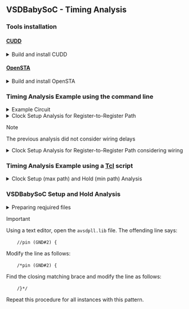 ## VSDBabySoC - Timing Analysis

### Tools installation
  
#### [CUDD](https://davidkebo.com/cudd/)

<details>
<summary>Build and install CUDD</summary>

 ```bash
 $ wget https://github.com/davidkebo/cudd/raw/main/cudd_versions/cudd-3.0.0.tar.gz
 $ tar zxvf cudd-3.0.0.tar.gz
 $ cd cudd-3.0.0
 $ ./configure --prefix=$HOME/cudd
 ```
 <img alt="cudd_config" src="./images/cudd_config.png">

 ```bash
 $ make -j$(nproc)
 $ make install

 ```
 <img alt="cudd_install" src="./images/cudd_install.png">

 ```bash
 $ cd  
 ```

</details>

#### [OpenSTA](https://github.com/parallaxsw/OpenSTA)

<details>
<summary>Build and install OpenSTA</summary>

 ```bash
 $ git clone https://github.com/parallaxsw/OpenSTA.git
 $ cd OpenSTA
 $ mkdir build
 $ cd build
 $ cmake -DCUDD_DIR=$HOME/cudd ..
 ```
 <img alt="OpenSTA_cmake" src="./images/OpenSTA_cmake.png">

 ```bash
 $ make -j$(nproc)
 $ ./sta

 ```
 <img alt="OpenSTA" src="./images/OpenSTA.png">

 ```bash
 $ cd  
 ```

</details>

### Timing Analysis Example using the command line

<details>
<summary>Example Circuit</summary>

 ```
 $ cd OpenSTA/examples/
 $ yosys
 > read_liberty -lib nangate45_slow.lib.gz
 > read_verilog example1.v
 > synth -top top
 > show
 ```
 <img alt="example1" src="./images/example1.png">

</details>

<details>
<summary>Clock Setup Analysis for Register-to-Register Path</summary>

  ```
  $ sta
  % read_liberty nangate45_slow.lib.gz
  % read_verilog example1.v
  % link_design top
  % create_clock -name clk -period 10 {clk1 clk2 clk3}
  % set_input_delay -clock clk 0 {in1 in2}
  % report_checks
 ```
 <img alt="OpenSTA_example1" src="./images/OpenSTA_example1.png">

 <img alt="example1_timing" src="./images/example1_timing.png">

</details>

> [!NOTE]  
> The previous analysis did not consider wiring delays

<details>
<summary>Clock Setup Analysis for Register-to-Register Path considering wiring</summary>

This analysis requires using the corresponding [SPEF](https://www.vlsisystemdesign.com/spef-format-part-1/) (Standard Parasitic Exchange Format) file for the circuit

  ```
  $ sta
  % read_liberty nangate45_slow.lib.gz
  % read_verilog example1.v
  % link_design top
  % read_spef example1.dspef
  % create_clock -name clk -period 10 {clk1 clk2 clk3}
  % set_input_delay -clock clk 0 {in1 in2}
  % report_checks
 ```
 <img alt="OpenSTA_example1_spef" src="./images/OpenSTA_example1_spef.png">

 <img alt="example1_timing_spef" src="./images/example1_timing_spef.png">

</details>

### Timing Analysis Example using a [Tcl](https://wiki.tcl-lang.org/page/Tcl+Tutorial+Index) script

<details>
<summary>Clock Setup (max path) and Hold (min path) Analysis</summary>
  
  ```
  $ sta
  % source min_max_delays.tcl
 ```
 <img alt="OpenSTA_example1_tcl" src="./images/OpenSTA_example1_tcl.png">

</details>

### VSDBabySoC Setup and Hold Analysis

<details>
<summary>Preparing reqjuired files</summary>
  
  ```bash
$ cd OpenSTA/examples
$ mkdir timing_libs/
$ cp ../../VSDBabySoC/src/lib/* timing_libs/
$ mkdir BabySOC
$ cp ../../VSDBabySoC/output/post_synth_sim/vsdbabysoc.synth.v BabySOC/
$ cp ../../VSDBabySoC/src/sdc/vsdbabysoc_synthesis.sdc BabySOC/
$ cp gcd_sky130hd.sdc BabySOC/
$ ls -l timing_libs/ BabySOC/
  ```
 <img alt="BabySOC_files" src="./images/BabySOC_files.png">


You'll also need a TCL file (save it in the BabySOC directory):
  ```
#
#   vsdbabysoc_min_max_delays.tcl
#

# Read timing characteristics libraries (Sky130A standard cells)
read_liberty -min ../timing_libs/sky130_fd_sc_hd__tt_025C_1v80.lib
read_liberty -max ../timing_libs/sky130_fd_sc_hd__tt_025C_1v80.lib

# Read timing characteristics libraries (avsdpll IP)
read_liberty -min ../timing_libs/avsdpll.lib
read_liberty -max ../timing_libs/avsdpll.lib

# Read timing characteristics libraries (avsddac IP)
read_liberty -min ../timing_libs/avsddac.lib
read_liberty -max ../timing_libs/avsddac.lib

# Read vsdbabysoc gate-level synthesized netlist
read_verilog vsdbabysoc.synth.v

# Link the top-level module to the timing characteristics libraries
link_design vsdbabysoc

# Read SDC constraints
read_sdc vsdbabysoc_synthesis.sdc

# Generate timing report
report_checks -path_delay min_max
  ```

  ```
$ cd BabySOC/
$ sta
% source vsdbabysoc_min_max_delays.tcl
  ```
 <img alt="vsdbabysoc_min_max_delays_error" src="./images/vsdbabysoc_min_max_delays_error.png">

</details>

> [!IMPORTANT]
> Using a text editor, open the ``avsdpll.lib`` file. The offending line says:

``    //pin (GND#2) {``

Modify the line as follows:

``    /*pin (GND#2) {``

Find the closing matching brace and modify the line as follows:

``    /}*/``

Repeat this procedure for all instances with this pattern.

